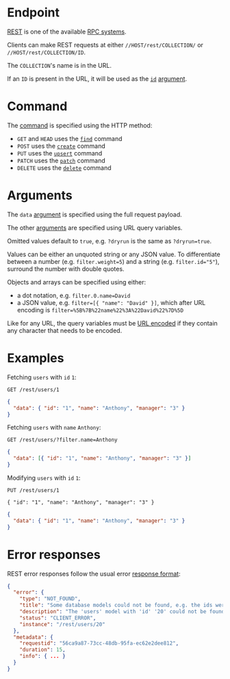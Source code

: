 # Endpoint

[REST](https://en.wikipedia.org/wiki/Representational_state_transfer)
is one of the available [RPC systems](README.md).

Clients can make REST requests at either `//HOST/rest/COLLECTION/` or
`//HOST/rest/COLLECTION/ID`.

The `COLLECTION`'s name is in the URL.

If an `ID` is present in the URL, it will be used as the
[`id`](../arguments/filtering.md#id-argument) [argument](README.md#rpc).

# Command

The [command](../request/crud.md) is specified using the HTTP method:

- `GET` and `HEAD` uses the [`find`](../request/crud.md#find-command) command
- `POST` uses the [`create`](../request/crud.md#create-command) command
- `PUT` uses the [`upsert`](../request/crud.md#upsert-command) command
- `PATCH` uses the [`patch`](../request/crud.md#patch-command) command
- `DELETE` uses the [`delete`](../request/crud.md#delete-command) command

# Arguments

The `data` [argument](README.md#rpc) is specified using the full request
payload.

The other [arguments](README.md#rpc) are specified using URL query variables.

Omitted values default to `true`, e.g. `?dryrun` is the same as `?dryrun=true`.

Values can be either an unquoted string or any JSON value. To differentiate
between a number (e.g. `filter.weight=5`) and a string (e.g. `filter.id="5"`),
surround the number with double quotes.

Objects and arrays can be specified using either:

- a dot notation, e.g. `filter.0.name=David`
- a JSON value, e.g. `filter=[{ "name": "David" }]`, which after URL encoding
  is `filter=%5B%7B%22name%22%3A%22David%22%7D%5D`

Like for any URL, the query variables must be
[URL encoded](https://en.wikipedia.org/wiki/Percent-encoding) if they contain
any character that needs to be encoded.

# Examples

Fetching `users` with `id` `1`:

```HTTP
GET /rest/users/1
```

```json
{
  "data": { "id": "1", "name": "Anthony", "manager": "3" }
}
```

Fetching `users` with `name` `Anthony`:

```HTTP
GET /rest/users/?filter.name=Anthony
```

```json
{
  "data": [{ "id": "1", "name": "Anthony", "manager": "3" }]
}
```

Modifying `users` with `id` `1`:

```HTTP
PUT /rest/users/1

{ "id": "1", "name": "Anthony", "manager": "3" }
```

```json
{
  "data": { "id": "1", "name": "Anthony", "manager": "3" }
}
```

# Error responses

REST error responses follow the usual error
[response format](../request/error.md#error-responses):

```json
{
  "error": {
    "type": "NOT_FOUND",
    "title": "Some database models could not be found, e.g. the ids were invalid",
    "description": "The 'users' model with 'id' '20' could not be found",
    "status": "CLIENT_ERROR",
    "instance": "/rest/users/20"
  },
  "metadata": {
    "requestid": "56ca9a87-73cc-48db-95fa-ec62e2dee812",
    "duration": 15,
    "info": { ... }
  }
}
```
